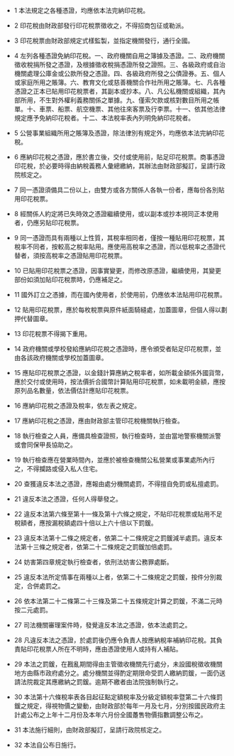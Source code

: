 * 1 本法規定之各種憑證，均應依本法完納印花稅。

* 2 印花稅由財政部發行印花稅票徵收之，不得招商包征或勒派。

* 3 印花稅票由財政部規定式樣監製，並指定機關發行，通行全國。

* 4 左列各種憑證免納印花稅。一、政府機關自用之簿據及憑證。二、政府機關徵收稅捐所發之憑證，及根據徵收稅捐憑證所發之證照。三、各級政府或自治機關處理公庫金或公款所發之憑證。四、各級政府所發之公債證券。五、個人或家庭所用之賬簿。六、教育文化或慈善機關合作社所用之賬簿。七、凡各種憑證之正本已貼用印花稅票者，其副本或抄本。八、凡公私機關或組織，其內部所用，不生對外權利義務關係之單據。九、僅索欠款或核對數目所用之帳單。十、車票、船票、航空機票、其他往來客票及行李票。十一、依其他法律規定應予免納印花稅者。十二、本法稅率表內列明免納印花稅者。

* 5 公營事業組織所用之賬簿及憑證，除法律別有規定外，均應依本法完納印花稅。

* 6 應納印花稅之憑證，應於書立後，交付或使用前，貼足印花稅票。商事憑證印花稅，於必要時得由納稅義務人彙總繳納，其辦法由財政部擬訂，呈請行政院核定之。

* 7 同一憑證須備具二份以上，由雙方或各方關係人各執一份者，應每份各別貼用印花稅票。

* 8 經關係人約定將已失時效之憑證繼續使用，或以副本或抄本視同正本使用者，仍應另貼印花稅票。

* 9 同一憑證而具有兩種以上性質，其稅率相同者，僅按一種貼用印花稅票，其稅率不同者，按較高之稅率貼用。應使用高稅率之憑證，而以低稅率之憑證代替者，須按高稅率之憑證貼用印花稅票。

* 10 已貼用印花稅票之憑證，因事實變更，而修改原憑證，繼續使用，其變更部份如須加貼印花稅票時，仍應補足之。

* 11 國外訂立之憑據，而在國內使用者，於使用前，仍應依本法貼用印花稅票。

* 12 貼用印花稅票，應於每枚稅票與原件紙面騎縫處，加蓋圖章，但個人得以劃押代替圖章。

* 13 印花稅票不得揭下重用。

* 14 政府機關或學校發給應納印花稅之憑證時，應令頒受者貼足印花稅票，並由各該政府機關或學校加蓋圖章。

* 15 應貼印花稅票之憑證，以金錢計算應納之稅率者，如所載金額係外國貨幣，應於交付或使用時，按法價折合國幣計算貼用印花稅票，如未載明金額，應按原列品名數量，依法價估計應貼印花稅票。

* 16 應納印花稅之憑證及稅率，依左表之規定。

* 17 應納印花稅之憑證，應由財政部主管印花稅機關執行檢查。

* 18 執行檢查之人員，應備具檢查證照，執行檢查時，並由當地警察機關派警或會同保甲長協助之。

* 19 執行檢查應在營業時間內，並應於被檢查機關公私營業或事業處所內行之，不得攔路或侵入私人住宅。

* 20 查獲違反本法之憑證，應報由處分機關處罰，不得擅自免罰或私擅處罰。

* 21 違反本法之憑證，任何人得舉發之。

* 22 違反本法第六條至第十一條及第十六條之規定，不貼印花稅票或貼用不足稅額者，應按漏稅額處四十倍以上六十倍以下罰鍰。

* 23 違反本法第十二條之規定者，依第二十二條規定之罰鍰減半處罰。違反本法第十三條之規定者，依第二十二條規定之罰鍰加倍處罰。

* 24 妨害第四章規定執行檢查者，依刑法妨害公務罪處斷。

* 25 違反本法所定情事在兩種以上者，依第二十二條規定之罰鍰，按件分別裁定，合併處罰之。

* 26 依本法第二十二條第二十三條及第二十五條規定計算之罰鍰，不滿二元時按二元處罰。

* 27 司法機關審理案件時，發覺違反本法之憑證，依本法處罰之。

* 28 凡違反本法之憑證，於處罰後仍應令負責人按應納稅率補納印花稅。其負責貼印花稅票人所在不明時，應由憑證使用人或持有人補貼。

* 29 本法之罰鍰，在戡亂期間得由主管徵收機關先行處分，未設國稅徵收機關地方由縣市政府處分之。處分機關並得酌定期限命受罰人繳納罰鍰，一面仍送請法院裁定其應繳納之罰鍰。逾期不繳者由法院強制執行之。

* 30 本法第十六條稅率表各目起征點定額稅率及分級定額稅率暨第二十六條罰鍰之規定，得視物價之變動，由財政部於每年一月及七月，分別按國民政府主計處公布之上年十二月份及本年六月份全國躉售物價指數調整公布之。

* 31 本法施行細則，由財政部擬訂，呈請行政院核定之。

* 32 本法自公布日施行。

